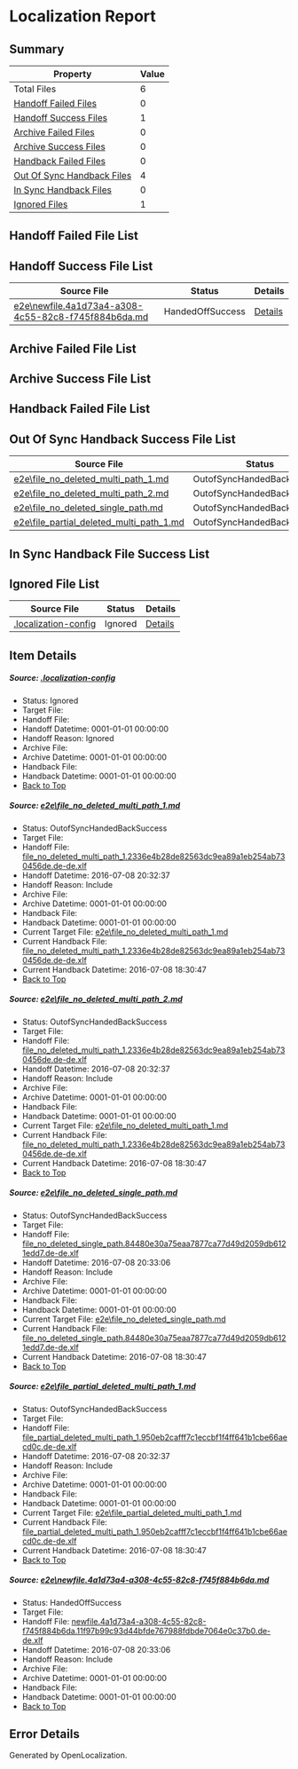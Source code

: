 # <a name='report-top'></a> Localization Report

## Summary
 Property | Value 
 -------- | ----- 
 Total Files | 6
[ Handoff Failed Files ](#handoff-failed-list)| 0
[ Handoff Success Files ](#handoff-success-list)| 1
[ Archive Failed Files ](#archive-failed-list)| 0
[ Archive Success Files ](#archive-success-list)| 0
[ Handback Failed Files ](#handback-failed-list)| 0
[ Out Of Sync Handback Files ](#outofsync-handback-success-list)| 4
[ In Sync Handback Files ](#insync-handback-success-list)| 0
[ Ignored Files ](#ignored-list)| 1

## <a name='handoff-failed-list'></a> Handoff Failed File List

## <a name='handoff-success-list'></a> Handoff Success File List
 Source File | Status | Details 
 ----------- | ------ | ------- 
 [e2e\newfile.4a1d73a4-a308-4c55-82c8-f745f884b6da.md](https://github.com/OpenLocalizationTestOrg/oltest/blob/19cfd6c9ba9071f0c9334f9bd0c8edca3c509c00/e2e/newfile.4a1d73a4-a308-4c55-82c8-f745f884b6da.md) | HandedOffSuccess | [Details](#05aa7b69f7d775ce56e241cc5ca1f111df68d7575)

## <a name='archive-failed-list'></a> Archive Failed File List

## <a name='archive-success-list'></a> Archive Success File List

## <a name='handback-failed-list'></a> Handback Failed File List

## <a name='outofsync-handback-success-list'></a> Out Of Sync Handback Success File List
 Source File | Status | Details 
 ----------- | ------ | ------- 
 [e2e\file_no_deleted_multi_path_1.md](https://github.com/OpenLocalizationTestOrg/oltest/blob/74cdb641a14741583fb0e77d3bbc94d8d886a3e7/e2e/file_no_deleted_multi_path_1.md) | OutofSyncHandedBackSuccess | [Details](#419f79e4fd7827b21a6ec0cdbc40bb7cf86166171)
 [e2e\file_no_deleted_multi_path_2.md](https://github.com/OpenLocalizationTestOrg/oltest/blob/19cfd6c9ba9071f0c9334f9bd0c8edca3c509c00/e2e/file_no_deleted_multi_path_2.md) | OutofSyncHandedBackSuccess | [Details](#419f79e4fd7827b21a6ec0cdbc40bb7cf86166172)
 [e2e\file_no_deleted_single_path.md](https://github.com/OpenLocalizationTestOrg/oltest/blob/19cfd6c9ba9071f0c9334f9bd0c8edca3c509c00/e2e/file_no_deleted_single_path.md) | OutofSyncHandedBackSuccess | [Details](#1301c7f380cac0cf0b11b6518dd95ef38bd1debc3)
 [e2e\file_partial_deleted_multi_path_1.md](https://github.com/OpenLocalizationTestOrg/oltest/blob/74cdb641a14741583fb0e77d3bbc94d8d886a3e7/e2e/file_partial_deleted_multi_path_1.md) | OutofSyncHandedBackSuccess | [Details](#1059ef451adb5bab42b0d063e2e4eff9e1cd60254)

## <a name='insync-handback-success-list'></a> In Sync Handback File Success List

## <a name='ignored-list'></a> Ignored File List
 Source File | Status | Details 
 ----------- | ------ | ------- 
 [.localization-config](https://github.com/OpenLocalizationTestOrg/oltest/blob/19cfd6c9ba9071f0c9334f9bd0c8edca3c509c00/.localization-config) | Ignored | [Details](#3d4f252ac210baf56311d7e97dcc2db10974dbd20)

## Item Details
##### <a name='3d4f252ac210baf56311d7e97dcc2db10974dbd20'></a> Source: [.localization-config](https://github.com/OpenLocalizationTestOrg/oltest/blob/19cfd6c9ba9071f0c9334f9bd0c8edca3c509c00/.localization-config)
* Status: Ignored
* Target File: 
* Handoff File: 
* Handoff Datetime: 0001-01-01 00:00:00
* Handoff Reason: Ignored
* Archive File: 
* Archive Datetime: 0001-01-01 00:00:00
* Handback File: 
* Handback Datetime: 0001-01-01 00:00:00
* [Back to Top](#report-top)

##### <a name='419f79e4fd7827b21a6ec0cdbc40bb7cf86166171'></a> Source: [e2e\file_no_deleted_multi_path_1.md](https://github.com/OpenLocalizationTestOrg/oltest/blob/74cdb641a14741583fb0e77d3bbc94d8d886a3e7/e2e/file_no_deleted_multi_path_1.md)
* Status: OutofSyncHandedBackSuccess
* Target File: 
* Handoff File: [file_no_deleted_multi_path_1.2336e4b28de82563dc9ea89a1eb254ab730456de.de-de.xlf](https://github.com/OpenLocalizationTestOrg/olhandoff-e2e/blob/1df6479038561d677cd6eb718a74ee10fb698756/ol-handoff/OpenLocalizationTestOrg/oltest-dede-fly/ci/mt/file_no_deleted_multi_path_1.2336e4b28de82563dc9ea89a1eb254ab730456de.de-de.xlf)
* Handoff Datetime: 2016-07-08 20:32:37
* Handoff Reason: Include
* Archive File: 
* Archive Datetime: 0001-01-01 00:00:00
* Handback File: 
* Handback Datetime: 0001-01-01 00:00:00
* Current Target File: [e2e\file_no_deleted_multi_path_1.md](https://github.com/OpenLocalizationTestOrg/oltest-dede-fly/blob/ed167c90e2eb63602fce2fd0a721bd860ba4634d/e2e/file_no_deleted_multi_path_1.md)
* Current Handback File: [file_no_deleted_multi_path_1.2336e4b28de82563dc9ea89a1eb254ab730456de.de-de.xlf](https://github.com/OpenLocalizationTestOrg/olhandback-e2e/blob/063486a11bc1a2cfb84512b86b7b2ff3368237bd/ol-handback/OpenLocalizationTestOrg/oltest-dede-fly/ci/mt/file_no_deleted_multi_path_1.2336e4b28de82563dc9ea89a1eb254ab730456de.de-de.xlf)
* Current Handback Datetime: 2016-07-08 18:30:47
* [Back to Top](#report-top)

##### <a name='419f79e4fd7827b21a6ec0cdbc40bb7cf86166172'></a> Source: [e2e\file_no_deleted_multi_path_2.md](https://github.com/OpenLocalizationTestOrg/oltest/blob/19cfd6c9ba9071f0c9334f9bd0c8edca3c509c00/e2e/file_no_deleted_multi_path_2.md)
* Status: OutofSyncHandedBackSuccess
* Target File: 
* Handoff File: [file_no_deleted_multi_path_1.2336e4b28de82563dc9ea89a1eb254ab730456de.de-de.xlf](https://github.com/OpenLocalizationTestOrg/olhandoff-e2e/blob/1df6479038561d677cd6eb718a74ee10fb698756/ol-handoff/OpenLocalizationTestOrg/oltest-dede-fly/ci/mt/file_no_deleted_multi_path_1.2336e4b28de82563dc9ea89a1eb254ab730456de.de-de.xlf)
* Handoff Datetime: 2016-07-08 20:32:37
* Handoff Reason: Include
* Archive File: 
* Archive Datetime: 0001-01-01 00:00:00
* Handback File: 
* Handback Datetime: 0001-01-01 00:00:00
* Current Target File: [e2e\file_no_deleted_multi_path_1.md](https://github.com/OpenLocalizationTestOrg/oltest-dede-fly/blob/ed167c90e2eb63602fce2fd0a721bd860ba4634d/e2e/file_no_deleted_multi_path_1.md)
* Current Handback File: [file_no_deleted_multi_path_1.2336e4b28de82563dc9ea89a1eb254ab730456de.de-de.xlf](https://github.com/OpenLocalizationTestOrg/olhandback-e2e/blob/063486a11bc1a2cfb84512b86b7b2ff3368237bd/ol-handback/OpenLocalizationTestOrg/oltest-dede-fly/ci/mt/file_no_deleted_multi_path_1.2336e4b28de82563dc9ea89a1eb254ab730456de.de-de.xlf)
* Current Handback Datetime: 2016-07-08 18:30:47
* [Back to Top](#report-top)

##### <a name='1301c7f380cac0cf0b11b6518dd95ef38bd1debc3'></a> Source: [e2e\file_no_deleted_single_path.md](https://github.com/OpenLocalizationTestOrg/oltest/blob/19cfd6c9ba9071f0c9334f9bd0c8edca3c509c00/e2e/file_no_deleted_single_path.md)
* Status: OutofSyncHandedBackSuccess
* Target File: 
* Handoff File: [file_no_deleted_single_path.84480e30a75eaa7877ca77d49d2059db6121edd7.de-de.xlf](https://github.com/OpenLocalizationTestOrg/olhandoff-e2e/blob/a827876cda21776f935b998f9884295ac68f6ca9/ol-handoff/OpenLocalizationTestOrg/oltest-dede-fly/ci/mt/file_no_deleted_single_path.84480e30a75eaa7877ca77d49d2059db6121edd7.de-de.xlf)
* Handoff Datetime: 2016-07-08 20:33:06
* Handoff Reason: Include
* Archive File: 
* Archive Datetime: 0001-01-01 00:00:00
* Handback File: 
* Handback Datetime: 0001-01-01 00:00:00
* Current Target File: [e2e\file_no_deleted_single_path.md](https://github.com/OpenLocalizationTestOrg/oltest-dede-fly/blob/ed167c90e2eb63602fce2fd0a721bd860ba4634d/e2e/file_no_deleted_single_path.md)
* Current Handback File: [file_no_deleted_single_path.84480e30a75eaa7877ca77d49d2059db6121edd7.de-de.xlf](https://github.com/OpenLocalizationTestOrg/olhandback-e2e/blob/063486a11bc1a2cfb84512b86b7b2ff3368237bd/ol-handback/OpenLocalizationTestOrg/oltest-dede-fly/ci/mt/file_no_deleted_single_path.84480e30a75eaa7877ca77d49d2059db6121edd7.de-de.xlf)
* Current Handback Datetime: 2016-07-08 18:30:47
* [Back to Top](#report-top)

##### <a name='1059ef451adb5bab42b0d063e2e4eff9e1cd60254'></a> Source: [e2e\file_partial_deleted_multi_path_1.md](https://github.com/OpenLocalizationTestOrg/oltest/blob/74cdb641a14741583fb0e77d3bbc94d8d886a3e7/e2e/file_partial_deleted_multi_path_1.md)
* Status: OutofSyncHandedBackSuccess
* Target File: 
* Handoff File: [file_partial_deleted_multi_path_1.950eb2cafff7c1eccbf1f4ff641b1cbe66aecd0c.de-de.xlf](https://github.com/OpenLocalizationTestOrg/olhandoff-e2e/blob/1df6479038561d677cd6eb718a74ee10fb698756/ol-handoff/OpenLocalizationTestOrg/oltest-dede-fly/ci/mt/file_partial_deleted_multi_path_1.950eb2cafff7c1eccbf1f4ff641b1cbe66aecd0c.de-de.xlf)
* Handoff Datetime: 2016-07-08 20:32:37
* Handoff Reason: Include
* Archive File: 
* Archive Datetime: 0001-01-01 00:00:00
* Handback File: 
* Handback Datetime: 0001-01-01 00:00:00
* Current Target File: [e2e\file_partial_deleted_multi_path_1.md](https://github.com/OpenLocalizationTestOrg/oltest-dede-fly/blob/ed167c90e2eb63602fce2fd0a721bd860ba4634d/e2e/file_partial_deleted_multi_path_1.md)
* Current Handback File: [file_partial_deleted_multi_path_1.950eb2cafff7c1eccbf1f4ff641b1cbe66aecd0c.de-de.xlf](https://github.com/OpenLocalizationTestOrg/olhandback-e2e/blob/063486a11bc1a2cfb84512b86b7b2ff3368237bd/ol-handback/OpenLocalizationTestOrg/oltest-dede-fly/ci/mt/file_partial_deleted_multi_path_1.950eb2cafff7c1eccbf1f4ff641b1cbe66aecd0c.de-de.xlf)
* Current Handback Datetime: 2016-07-08 18:30:47
* [Back to Top](#report-top)

##### <a name='05aa7b69f7d775ce56e241cc5ca1f111df68d7575'></a> Source: [e2e\newfile.4a1d73a4-a308-4c55-82c8-f745f884b6da.md](https://github.com/OpenLocalizationTestOrg/oltest/blob/19cfd6c9ba9071f0c9334f9bd0c8edca3c509c00/e2e/newfile.4a1d73a4-a308-4c55-82c8-f745f884b6da.md)
* Status: HandedOffSuccess
* Target File: 
* Handoff File: [newfile.4a1d73a4-a308-4c55-82c8-f745f884b6da.11f97b99c93d44bfde767988fdbde7064e0c37b0.de-de.xlf](https://github.com/OpenLocalizationTestOrg/olhandoff-e2e/blob/a827876cda21776f935b998f9884295ac68f6ca9/ol-handoff/OpenLocalizationTestOrg/oltest-dede-fly/ci/mt/newfile.4a1d73a4-a308-4c55-82c8-f745f884b6da.11f97b99c93d44bfde767988fdbde7064e0c37b0.de-de.xlf)
* Handoff Datetime: 2016-07-08 20:33:06
* Handoff Reason: Include
* Archive File: 
* Archive Datetime: 0001-01-01 00:00:00
* Handback File: 
* Handback Datetime: 0001-01-01 00:00:00
* [Back to Top](#report-top)


## Error Details

Generated by OpenLocalization.
